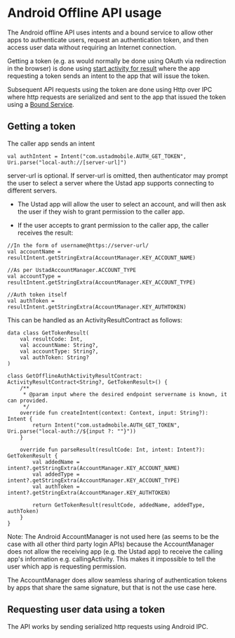 
# Android Offline API usage

The Android offline API uses intents and a bound service to allow other apps to authenticate users,
request an authentication token, and then access user data without requiring an Internet connection.

Getting a token (e.g. as would normally be done using OAuth via redirection in the browser) is done
using [start activity for result](https://developer.android.com/training/basics/intents/result) 
where the app requesting a token sends an intent to the app that will issue the token.  

Subsequent API requests using the token are done using Http over IPC where http requests are 
serialized and sent to the app that issued the token using a [Bound Service](https://developer.android.com/develop/background-work/services/bound-services#Messenger).


## Getting a token

The caller app sends an intent
```
val authIntent = Intent("com.ustadmobile.AUTH_GET_TOKEN", Uri.parse("local-auth://[server-url]")
```
server-url is optional. If server-url is omitted, then authenticator may prompt the user to select
a server where the Ustad app supports connecting to different servers.

* The Ustad app will allow the user to select an account, and will then ask the user if they wish
  to grant permission to the caller app.

* If the user accepts to grant permission to the caller app, the caller receives the result:

```
//In the form of username@https://server-url/
val accountName = resultIntent.getStringExtra(AccountManager.KEY_ACCOUNT_NAME)

//As per UstadAccountManager.ACCOUNT_TYPE
val accountType = resultIntent.getStringExtra(AccountManager.KEY_ACCOUNT_TYPE)

//Auth token itself
val authToken = resultIntent.getStringExtra(AccountManager.KEY_AUTHTOKEN)
```

This can be handled as an ActivityResultContract as follows:

```
data class GetTokenResult(
    val resultCode: Int,
    val accountName: String?,
    val accountType: String?,
    val authToken: String?
)

class GetOfflineAuthActivityResultContract: ActivityResultContract<String?, GetTokenResult>() {
    /**
     * @param input where the desired endpoint servername is known, it can provided.
     */
    override fun createIntent(context: Context, input: String?): Intent {
        return Intent("com.ustadmobile.AUTH_GET_TOKEN", Uri.parse("local-auth://${input ?: ""}"))
    }

    override fun parseResult(resultCode: Int, intent: Intent?): GetTokenResult {
        val addedName = intent?.getStringExtra(AccountManager.KEY_ACCOUNT_NAME)
        val addedType = intent?.getStringExtra(AccountManager.KEY_ACCOUNT_TYPE)
        val authToken = intent?.getStringExtra(AccountManager.KEY_AUTHTOKEN)

        return GetTokenResult(resultCode, addedName, addedType, authToken)
    }
}
```

Note: The Android AccountManager is not used here (as seems to be the case with all other third 
party login APIs) because the AccountManager does not allow the receiving app (e.g. the Ustad app) 
to receive the calling app's information e.g. callingActivity. This makes it impossible to tell the 
user which app is requesting permission.

The AccountManager does allow seamless sharing of authentication tokens by apps that share the same
signature, but that is not the use case here.

## Requesting user data using a token

The API works by sending serialized http requests using Android IPC.

